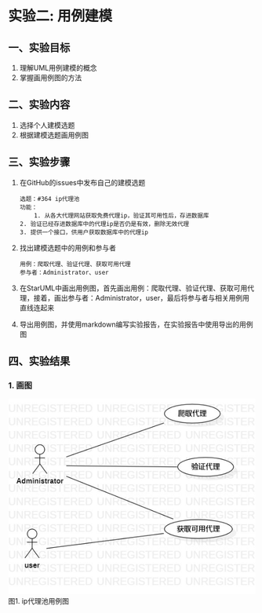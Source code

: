 # 实验二: 用例建模

## 一、实验目标

1. 理解UML用例建模的概念
2. 掌握画用例图的方法

## 二、实验内容

1. 选择个人建模选题
2. 根据建模选题画用例图

## 三、实验步骤

1. 在GitHub的issues中发布自己的建模选题

    ```
    选题：#364 ip代理池
    功能：
    	1. 从各大代理网站获取免费代理ip，验证其可用性后，存进数据库
	2. 验证已经存进数据库中的代理ip是否仍是有效，删除无效代理
	3. 提供一个接口，供用户获取数据库中的代理ip
    ```

2. 找出建模选题中的用例和参与者

    ```
    用例：爬取代理、验证代理、获取可用代理
    参与者：Administrator、user
    ```

3. 在StarUML中画出用例图，首先画出用例：爬取代理、验证代理、获取可用代理，接着，画出参与者：Administrator，user，最后将参与者与相关用例用直线连起来

4. 导出用例图，并使用markdown编写实验报告，在实验报告中使用导出的用例图

## 四、实验结果

### 1. 画图

![用例图](./Lab2_UseCaseDiagram.jpg)  
图1. ip代理池用例图
